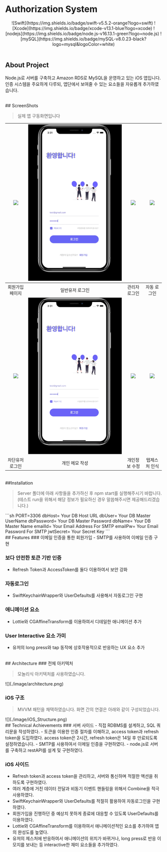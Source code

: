 # Authorization System

<div align="center">
![Swift](https://img.shields.io/badge/swift-v5.5.2-orange?logo=swift) ![Xcode](https://img.shields.io/badge/xcode-v13.1-blue?logo=xcode) ![nodejs](https://img.shields.io/badge/node.js-v16.13.1-green?logo=node.js) ![mySQL](https://img.shields.io/badge/mySQL-v8.0.23-black?logo=mysql&logoColor=white)
</div align="center">
</br>

## About Project
Node.js로 서버를 구축하고 Amazon RDS로 MySQL을 운영하고 있는 iOS 앱입니다.
인증 시스템을 주요하게 다루되, 앱단에서 보여줄 수 있는 요소들을 자유롭개 추가하였습니다.

</br>
## ScreenShots
<Blockquote>
실제 앱 구동화면입니다
</Blockquote>

| ![](./image/register.gif) | ![](./image/userLogin.gif) | ![](./image/admin.gif) | ![](./image/autoLogin.gif) |
| :-: | :-: | :-: | :-: |
| 회원가입 페이지 | 일반유저 로그인 | 관리자 로그인 | 자동 로그인 |
| ![](./image/blockedUser.gif) | ![](./image/addMemo.gif) | ![](./image/editAccount.gif) | ![](./image/tapGesture.gif) |
| 차단유저 로그인  | 개인 메모 작성 | 개인정보 수정 | 탭제스처 인식 |
</br>
##Installation
<Blockquote>
Server 폴더에 아래 사항들을 추가하신 후 npm start를 실행해주시기 바랍니다.
(테스트 run을 위해서 해당 정보가 필요하신 경우 말씀해주시면 제공해드리겠습니다.)
</Blockquote>
```sh
PORT=3306
dbHost= Your DB Host URL
dbUser= Your DB Master UserName
dbPassword= Your DB Master Password
dbName= Your DB Master Name
emailId= Your Email Address For SMTP
emailPw= Your Email Password For SMTP
jwtSecret= Your Secret Key
```
</br>
## Features
### 이메일 인증을 통한 회원가입
- SMTP를 사용하여 이메일 인증 구현

### 보다 안전한 토큰 기반 인증
- Refresh Token과 AccessToken를 둘다 이용하여서 보안 강화

### 자동로그인
- SwiftKeychainWrapper와 UserDefaults를 사용해서 자동로그인 구현

### 애니메이션 요소
- Lottie와 CGAffineTransform를 이용하여서 디테일한 애니메이션 추가

### User Interactive 요소 가미
- 유저의 long press와 tap 동작에 상호작용적으로 반응하는 UX 요소 추가
</br>
## Architecture
### 전체 아키텍처
 <Blockquote>
모놀리식 아키텍처를 사용하였습니다.
</Blockquote>
![](./image/architecture.png)

### iOS 구조
<Blockquote>
MVVM 패턴을 채택하였습니다. 화면 간의 연결은 아래와 같이 구성되었습니다.
</Blockquote>
![](./image/iOS_Structure.png)

</br>
## Technical Achievements
### 서버 사이드
- 직접 RDBMS를 설계하고, SQL 쿼리문을 작성하였다.
- 토큰을 이용한 인증 절차를 이해하고, access token과 refresh token을 도입하였다. access token은 2시간, refresh token은 14일 후 만료되도록 설정하였습니다.
- SMTP를 사용하여서 이메일 인증을 구현하였다.
- node.js로 서버를 구축하고 restAPI를 설계 및 구현하였다.

### iOS 사이드
- Refresh token과 access token을 관리하고, 서버와 통신하며 적절한 액션을 취하도록 구현하였다.
- 여러 계층에 거친 데이터 전달과 비동기 이벤트 핸들링을 위해서 Combine을 적극 사용하였다.
- SwiftKeychainWrapper와 UserDefaults를 적절히 활용하여 자동로그인을 구현하였다.
- 회원가입을 진행하던 중 예상치 못하게 종료에 대응할 수 있도록 UserDefaults를 이용하였다.
- Lottie와 CGAffineTransform를 이용하여서 애니메이션적인 요소를 추가하여 앱의 완성도를 높였다.
- 유저의 제스처에 반응하여서 애니메이션의 위치가 바뀌거나, long press로 반응 이모지를 보내는 등 interactive한 재미 요소들을 추가하였다.
